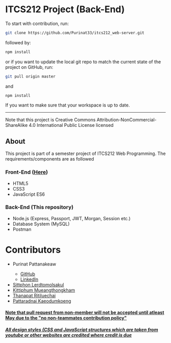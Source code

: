 # ITCS212 Project (Back-End)

To start with contribution, run:

```bash
git clone https://github.com/Purinat33/itcs212_web-server.git
```

followed by:
```js
npm install
```

or if you want to update the local git repo to match the current state of the project on GitHub, run:

```bash
git pull origin master
```
and
```js
npm install
```
If you want to make sure that your workspace is up to date.
<hr>
Note that this project is Creative Commons Attribution-NonCommercial-ShareAlike 4.0 International Public License licensed

## About
<p>This project is part of a semester project of ITCS212 Web Programming. The requirements/components are as followed</p>

### Front-End ([Here](https://github.com/Purinat33/sec2_gr5_itcs212))
<ul>
  <li>HTML5</li>
  <li>CSS3</li>
  <li>JavaScript ES6</li>
</ul>

### Back-End (This repository)
<ul>
  <li>Node.js (Express, Passport, JWT, Morgan, Session etc.)</li>
  <li>Database System (MySQL)</li>
  <li>Postman</li>
</ul>

# Contributors
<ul>
  <li>Purinat Pattanakeaw</li>
    <ul>
      <li><a href="https://github.com/Purinat33" target="_blank">GitHub</li>
      <li><a href="https://www.linkedin.com/in/purinat-pattanakeaw/" target="_blank">LinkedIn</li>
    </ul>
  <li>Sittphon	Lerdtomolsakul</li>
  <li>Kittiphum 	Mueangthongkham</li>
  <li>Thanapat	Ritiluechai</li>
  <li>Pattaradnai	Kaeodumkoeng</li>
</ul>

#### Note that pull request from non-member will not be accepted until atleast May due to the "no non-teammates contribution policy"

##### All design styles (CSS and JavaScript structures which are taken from youtube or other websites are credited where credit is due
